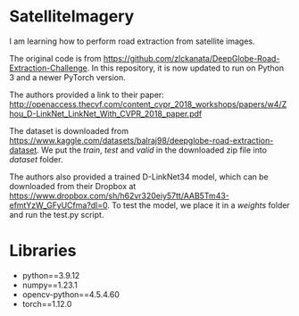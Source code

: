 # SatelliteImagery
I am learning how to perform road extraction from satellite images.

The original code is from https://github.com/zlckanata/DeepGlobe-Road-Extraction-Challenge. In this repository, it is now updated to run on Python 3 and a newer PyTorch version.

The authors provided a link to their paper: http://openaccess.thecvf.com/content_cvpr_2018_workshops/papers/w4/Zhou_D-LinkNet_LinkNet_With_CVPR_2018_paper.pdf

The dataset is downloaded from https://www.kaggle.com/datasets/balraj98/deepglobe-road-extraction-dataset. We put the *train*, *test* and *valid* in the downloaded zip file into *dataset* folder.

The authors also provided a trained D-LinkNet34 model, which can be downloaded from their Dropbox at https://www.dropbox.com/sh/h62vr320eiy57tt/AAB5Tm43-efmtYzW_GFyUCfma?dl=0. To test the model, we place it in a *weights* folder and run the test.py script.

# Libraries
* python==3.9.12
* numpy==1.23.1
* opencv-python==4.5.4.60
* torch==1.12.0